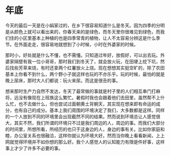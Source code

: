 年底
====

今天的最后一天是在小娟家过的，在乡下很容易知道什么是冬天。因为四季的分明是从颜色上就可以看出来的，你春天来的是绿色，而冬天里你很难见到绿色，而我们住的小区里基本上种植的也是四季常青的植物，让人不太容易分辨这是什么季节。在外面走走，很容易地就想到了小时候，小时在外婆家的时候。

那时小，好处就是什么不懂，也不需懂。只知道过年好，放假好，可以出去玩。外婆家隔壁有我一位小哥哥，那时我们到冬天了，就会放火玩，在田埂上挖下坑，然后找些芳草来烧，有时还拿两个红薯放火上烧。现在想想其实挺空旷的，除了农田基本上你看不到什么，两个野小子就这样也玩的不亦乐乎。玩的时候，最怕的就是晚上尿床，那时大人们都说：玩火来尿。而这是很丑的事。

想来那时生产力自然不发达，冬天了最常做的事就是村子里的人们相互串门打麻将，远没有像现在上班族这么繁忙。暑假时我也会跟着他们去田里，虽然帮不上什么忙，也不去做什么，但也尝试过面朝黄土背朝天，其实现在想来即有命运的成分，也有自己的成分。基本上我们周围的环境决定了我们，大多数都是这样。同样的一个人放到不同的环境里会出现截然不同的结果。然而说到环境总让人感觉很大，其实不然，我们所谓的环境只不过是我们周边的人，周边的事。而我们大部分的时间里，所想所看，所经历的也只于这身边的人，身边的事有关。比如你家庭和睦，办公室关系也很融洽，这样你就认为环境大好。然而当你晚上看看新闻，上上网就觉得环境并不如你想的那么好。我个人感觉人的认知能力有限是件好事，这样事上才少了许多不必要的事。
